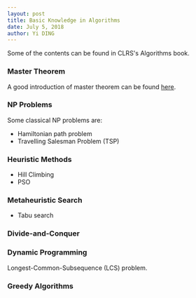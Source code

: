 ```yaml
---
layout: post
title: Basic Knowledge in Algorithms
date: July 5, 2018
author: Yi DING
---
```


Some of the contents can be found in CLRS's Algorithms book.

### Master Theorem

A good introduction of master theorem can be found [here](https://brilliant.org/wiki/master-theorem/).

### NP Problems

Some classical NP problems are:
* Hamiltonian path problem
* Travelling Salesman Problem (TSP)

### Heuristic Methods 

* Hill Climbing
* PSO

### Metaheuristic Search

* Tabu search


### Divide-and-Conquer



### Dynamic Programming

Longest-Common-Subsequence (LCS) problem.



### Greedy Algorithms

